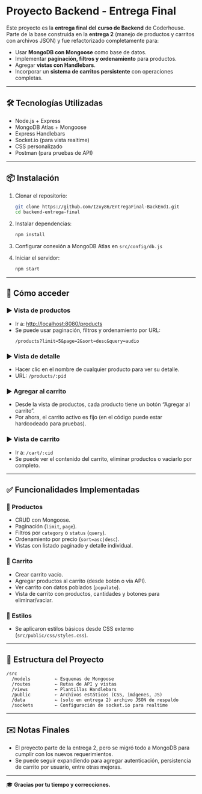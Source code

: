 # Proyecto Backend - Entrega Final

Este proyecto es la **entrega final del curso de Backend** de Coderhouse. Parte de la base construida en la **entrega 2** (manejo de productos y carritos con archivos JSON) y fue refactorizado completamente para:

- Usar **MongoDB con Mongoose** como base de datos.
- Implementar **paginación, filtros y ordenamiento** para productos.
- Agregar **vistas con Handlebars**.
- Incorporar un **sistema de carritos persistente** con operaciones completas.

---

## 🛠 Tecnologías Utilizadas

- Node.js + Express
- MongoDB Atlas + Mongoose
- Express Handlebars
- Socket.io (para vista realtime)
- CSS personalizado
- Postman (para pruebas de API)

---

## 📦 Instalación

1. Clonar el repositorio:
   ```bash
   git clone https://github.com/Izxy86/EntregaFinal-BackEnd1.git
   cd backend-entrega-final
   ```

2. Instalar dependencias:
   ```bash
   npm install
   ```

3. Configurar conexión a MongoDB Atlas en `src/config/db.js`

4. Iniciar el servidor:
   ```bash
   npm start
   ```

---

## 🚀 Cómo acceder

### ▶️ Vista de productos
- Ir a: [http://localhost:8080/products](http://localhost:8080/products)
- Se puede usar paginación, filtros y ordenamiento por URL:
  ```
  /products?limit=5&page=2&sort=desc&query=audio
  ```

### ▶️ Vista de detalle
- Hacer clic en el nombre de cualquier producto para ver su detalle.
- URL: `/products/:pid`

### ▶️ Agregar al carrito
- Desde la vista de productos, cada producto tiene un botón “Agregar al carrito”.
- Por ahora, el carrito activo es fijo (en el código puede estar hardcodeado para pruebas).

### ▶️ Vista de carrito
- Ir a: `/cart/:cid`
- Se puede ver el contenido del carrito, eliminar productos o vaciarlo por completo.

---

## ✅ Funcionalidades Implementadas

### 📘 Productos
- CRUD con Mongoose.
- Paginación (`limit`, `page`).
- Filtros por `category` o `status` (`query`).
- Ordenamiento por precio (`sort=asc|desc`).
- Vistas con listado paginado y detalle individual.

### 🛒 Carrito
- Crear carrito vacío.
- Agregar productos al carrito (desde botón o vía API).
- Ver carrito con datos poblados (`populate`).
- Vista de carrito con productos, cantidades y botones para eliminar/vaciar.

### 🎨 Estilos
- Se aplicaron estilos básicos desde CSS externo (`src/public/css/styles.css`).

---

## 📂 Estructura del Proyecto

```
/src
  /models         ← Esquemas de Mongoose
  /routes         ← Rutas de API y vistas
  /views          ← Plantillas Handlebars
  /public         ← Archivos estáticos (CSS, imágenes, JS)
  /data           ← (solo en entrega 2) archivo JSON de respaldo
  /sockets        ← Configuración de socket.io para realtime
```

---

## ✉️ Notas Finales

- El proyecto parte de la entrega 2, pero se migró todo a MongoDB para cumplir con los nuevos requerimientos.
- Se puede seguir expandiendo para agregar autenticación, persistencia de carrito por usuario, entre otras mejoras.

---

🎓 **Gracias por tu tiempo y correcciones.**
